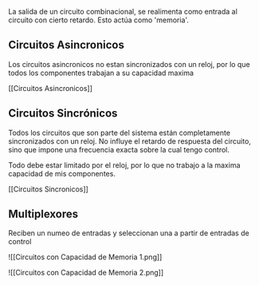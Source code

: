 La salida de un circuito combinacional, se realimenta como entrada al circuito con cierto retardo. Esto actúa como 'memoria'.

## Circuitos Asincronicos

Los circuitos asincronicos no estan sincronizados con un reloj, por lo que todos los componentes trabajan a su capacidad maxima

[[Circuitos Asincronicos]]

## Circuitos Sincrónicos

Todos los circuitos que son parte del sistema están completamente sincronizados con un reloj. No influye el retardo de respuesta del circuito, sino que impone una frecuencia exacta sobre la cual tengo control.

Todo debe estar limitado por el reloj, por lo que no trabajo a la maxima capacidad de mis componentes.

[[Circuitos Sincronicos]]

## Multiplexores

Reciben un numeo de entradas y seleccionan una a partir de entradas de control

![[Circuitos con Capacidad de Memoria 1.png]]

![[Circuitos con Capacidad de Memoria 2.png]]
